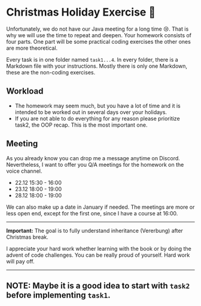 # Christmas Holiday Exercise :christmas_tree:

Unfortunately, we do not have our Java meeting for a long time :cry:. That is why we will use the time to repeat and deepen.
Your homework consists of four parts. One part will be some practical coding exercises the other ones are more theoretical.

Every task is in one folder named `task1...4`. In every folder, there is a Markdown file with your instructions. Mostly there is only one Markdown, these are the non-coding exercises. 

## Workload
* The homework may seem much, but you have a lot of time and it is intended to be worked out in several days over your holidays.
* If you are not able to do everything for any reason please prioritize task2, the OOP recap. This is the most important one.

## Meeting
As you already know you can drop me a message anytime on Discord. Nevertheless, I want to offer you Q/A meetings for the homework on the voice channel.

* 22.12 15:30 - 16:00
* 23.12 18:00 - 19:00
* 28.12 18:00 - 19:00

We can also make up a date in January if needed. The meetings are more or less open end, except for the first one, since I have a course at 16:00.

----
**Important:** The goal is to fully understand inheritance (Vererbung) after Christmas break.

I appreciate your hard work whether learning with the book or by doing the advent of code challenges. You can be really proud of yourself. Hard work will pay off.

---
**NOTE:** Maybe it is a good idea to start with `task2` before implementing `task1`.
---
